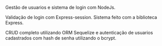 Gestão de usuarios e sistema de login com NodeJs.

Validação de login com Express-session.
Sistema feito com a biblioteca Express.

CRUD completo utilizando ORM Sequelize e autenticação de usuarios cadastrados com hash de senha utilizando o bcrypt.
